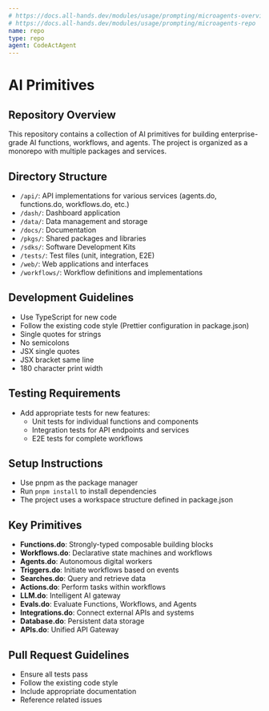 ```yaml
---
# https://docs.all-hands.dev/modules/usage/prompting/microagents-overview#microagent-format
# https://docs.all-hands.dev/modules/usage/prompting/microagents-repo
name: repo
type: repo
agent: CodeActAgent
---
```


# AI Primitives

## Repository Overview

This repository contains a collection of AI primitives for building enterprise-grade AI functions, workflows, and agents. The project is organized as a monorepo with multiple packages and services.

## Directory Structure

- `/api/`: API implementations for various services (agents.do, functions.do, workflows.do, etc.)
- `/dash/`: Dashboard application
- `/data/`: Data management and storage
- `/docs/`: Documentation
- `/pkgs/`: Shared packages and libraries
- `/sdks/`: Software Development Kits
- `/tests/`: Test files (unit, integration, E2E)
- `/web/`: Web applications and interfaces
- `/workflows/`: Workflow definitions and implementations

## Development Guidelines

- Use TypeScript for new code
- Follow the existing code style (Prettier configuration in package.json)
- Single quotes for strings
- No semicolons
- JSX single quotes
- JSX bracket same line
- 180 character print width

## Testing Requirements

- Add appropriate tests for new features:
  - Unit tests for individual functions and components
  - Integration tests for API endpoints and services
  - E2E tests for complete workflows

## Setup Instructions

- Use pnpm as the package manager
- Run `pnpm install` to install dependencies
- The project uses a workspace structure defined in package.json

## Key Primitives

- **Functions.do**: Strongly-typed composable building blocks
- **Workflows.do**: Declarative state machines and workflows
- **Agents.do**: Autonomous digital workers
- **Triggers.do**: Initiate workflows based on events
- **Searches.do**: Query and retrieve data
- **Actions.do**: Perform tasks within workflows
- **LLM.do**: Intelligent AI gateway
- **Evals.do**: Evaluate Functions, Workflows, and Agents
- **Integrations.do**: Connect external APIs and systems
- **Database.do**: Persistent data storage
- **APIs.do**: Unified API Gateway

## Pull Request Guidelines

- Ensure all tests pass
- Follow the existing code style
- Include appropriate documentation
- Reference related issues
